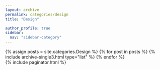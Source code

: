 ```yaml
---
layout: archive
permalink: categories/design
title: "Design"

author_profile: true
sidebar:
  nav: "sidebar-category"
---
```


<div class="grid__wrapper">
{% assign posts = site.categories.Design %}
{% for post in posts %}
{% include archive-single3.html type="list" %}
{% endfor %}
</div>
{% include paginator.html %} 